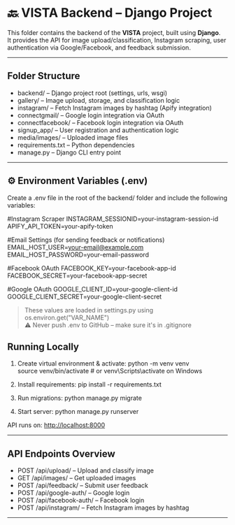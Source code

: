 # 🔙 VISTA Backend – Django Project

This folder contains the backend of the **VISTA** project, built using **Django**.  
It provides the API for image upload/classification, Instagram scraping, user authentication via Google/Facebook, and feedback submission.

---

## Folder Structure

- backend/ – Django project root (settings, urls, wsgi)
- gallery/ – Image upload, storage, and classification logic
- instagram/ – Fetch Instagram images by hashtag (Apify integration)
- connectgmail/ – Google login integration via OAuth
- connectfacebook/ – Facebook login integration via OAuth
- signup_app/ – User registration and authentication logic
- media/images/ – Uploaded image files
- requirements.txt – Python dependencies
- manage.py – Django CLI entry point

---

## ⚙️ Environment Variables (.env)

Create a .env file in the root of the backend/ folder and include the following variables:

#Instagram Scraper
INSTAGRAM_SESSIONID=your-instagram-session-id
APIFY_API_TOKEN=your-apify-token

#Email Settings (for sending feedback or notifications)
EMAIL_HOST_USER=your-email@example.com
EMAIL_HOST_PASSWORD=your-email-password

#Facebook OAuth
FACEBOOK_KEY=your-facebook-app-id
FACEBOOK_SECRET=your-facebook-app-secret

#Google OAuth
GOOGLE_CLIENT_ID=your-google-client-id
GOOGLE_CLIENT_SECRET=your-google-client-secret

>  These values are loaded in settings.py using os.environ.get("VAR_NAME")  
> ⚠ Never push .env to GitHub – make sure it's in .gitignore


##  Running Locally

1. Create virtual environment & activate:
python -m venv venv  
source venv/bin/activate  # or venv\Scripts\activate on Windows


2. Install requirements:
pip install -r requirements.txt


3. Run migrations:
python manage.py migrate


4. Start server:
python manage.py runserver


API runs on: [http://localhost:8000](http://localhost:8000)

---

## API Endpoints Overview

- POST /api/upload/ – Upload and classify image  
- GET /api/images/ – Get uploaded images  
- POST /api/feedback/ – Submit user feedback  
- POST /api/google-auth/ – Google login  
- POST /api/facebook-auth/ – Facebook login  
- POST /api/instagram/ – Fetch Instagram images by hashtag  

---
